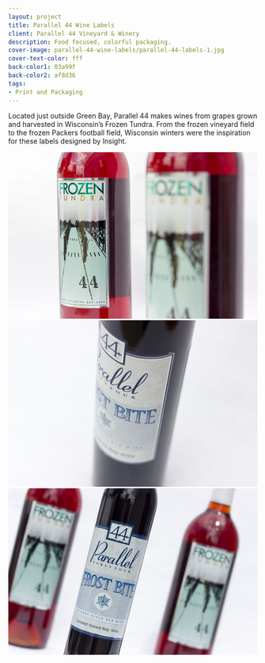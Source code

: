 ```yaml
---
layout: project
title: Parallel 44 Wine Labels
client: Parallel 44 Vineyard & Winery
description: Food focused, colorful packaging.
cover-image: parallel-44-wine-labels/parallel-44-labels-1.jpg
cover-text-color: fff
back-color1: 03a99f
back-color2: af8d36
tags:
- Print and Packaging
---
```


Located just outside Green Bay, Parallel 44 makes wines from grapes grown and harvested in Wisconsin’s Frozen Tundra. From the frozen vineyard field to the frozen Packers football field, Wisconsin winters were the inspiration for these labels designed by Insight.

<div class="images">
<img class="half" data-aos="fade-up" data-featherlight="/img/projects/parallel-44-wine-labels/parallel-44-labels-2.jpg" src="/img/projects/parallel-44-wine-labels/parallel-44-labels-2.jpg" />

<img class="half" data-aos="fade-up" data-aos-delay="200" data-featherlight="/img/projects/parallel-44-wine-labels/parallel-44-labels-4.jpg" src="/img/projects/parallel-44-wine-labels/parallel-44-labels-4.jpg" />

<img class="full" data-aos="fade-up" data-aos-delay="200" data-featherlight="/img/projects/parallel-44-wine-labels/parallel-44-labels-5.jpg" src="/img/projects/parallel-44-wine-labels/parallel-44-labels-5.jpg" />

</div>
